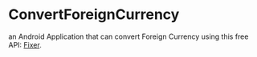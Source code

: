 # ConvertForeignCurrency
an Android Application that can convert Foreign Currency using this free API: [Fixer](https://fixer.io/documentation).

